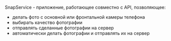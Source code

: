SnapService - приложение, работающее совместно с API, позволяющее:
  - делать фото с основной или фронтальной камеры телефона
  - выбирать качество фотографии
  - отправлять сделанные фотографии на  сервер
  - автоматически делать фотографии и отправлять их на сервер
